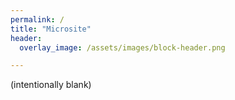 ```yaml
---
permalink: /
title: "Microsite"
header:
  overlay_image: /assets/images/block-header.png

---
```



(intentionally blank)

